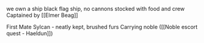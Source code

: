 we own a ship
black flag ship, no cannons
stocked with food and crew
Captained by [[Elmer Beag]]

First Mate Sylcan - neatly kept, brushed furs
Carrying noble ([[Noble escort quest - Haeldun]])